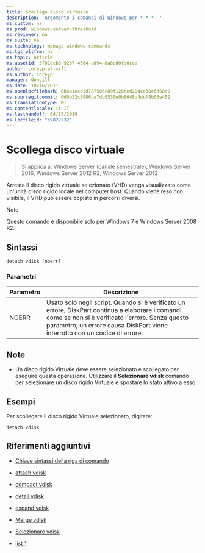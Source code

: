```yaml
---
title: Scollega disco virtuale
description: 'Argomento i comandi di Windows per * * *- '
ms.custom: na
ms.prod: windows-server-threshold
ms.reviewer: na
ms.suite: na
ms.technology: manage-windows-commands
ms.tgt_pltfrm: na
ms.topic: article
ms.assetid: 5f01dcb8-9237-4564-ad94-8a8dd0fd0cca
author: coreyp-at-msft
ms.author: coreyp
manager: dongill
ms.date: 10/16/2017
ms.openlocfilehash: 0b6a1ecd3d787506c89f120bed204cc30e6d68d9
ms.sourcegitcommit: 0d0b32c8986ba7db9536e0b8648d4ddf9b03e452
ms.translationtype: MT
ms.contentlocale: it-IT
ms.lasthandoff: 04/17/2019
ms.locfileid: "59822732"
---
```

# <a name="detach-vdisk"></a>Scollega disco virtuale

>Si applica a: Windows Server (canale semestrale), Windows Server 2016, Windows Server 2012 R2, Windows Server 2012

Arresta il disco rigido virtuale selezionato \(VHD\) venga visualizzato come un'unità disco rigido locale nel computer host. Quando viene reso non visibile, il VHD può essere copiato in percorsi diversi.  
  
> [!NOTE]  
> Questo comando è disponibile solo per Windows 7 e Windows Server 2008 R2.  
  
## <a name="syntax"></a>Sintassi  
  
```  
detach vdisk [noerr]  
```  
  
### <a name="parameters"></a>Parametri  
  
|Parametro|Descrizione|  
|-------|--------|  
|NOERR|Usato solo negli script. Quando si è verificato un errore, DiskPart continua a elaborare i comandi come se non si è verificato l'errore. Senza questo parametro, un errore causa DiskPart viene interrotto con un codice di errore.|  
  
## <a name="remarks"></a>Note  
  
-   Un disco rigido Virtuale deve essere selezionato e scollegato per eseguire questa operazione. Utilizzare il **Selezionare vdisk** comando per selezionare un disco rigido Virtuale e spostare lo stato attivo a esso.  
  
## <a name="BKMK_Examples"></a>Esempi  
Per scollegare il disco rigido Virtuale selezionato, digitare:  
  
```  
detach vdisk  
```  
  
## <a name="additional-references"></a>Riferimenti aggiuntivi  
  
-   [Chiave sintassi della riga di comando](command-line-syntax-key.md)  
  
-   [attach vdisk](attach-vdisk.md)  
  
-   [compact vdisk](compact-vdisk.md)  
  
  
  
-   [detail vdisk](detail-vdisk.md)  
  
-   [expand vdisk](expand-vdisk.md)  
  
-   [Merge vdisk](merge-vdisk.md)  
  
-   [Selezionare vdisk](select-vdisk.md)  
  
-   [list_1](list_1.md)  
  

